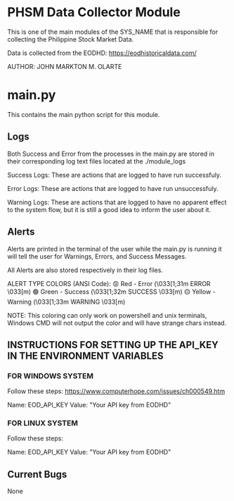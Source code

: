 # PHSM Data Collector Module
This is one of the main modules of the SYS_NAME that is responsible for collecting the Philippine Stock Market Data.

Data is collected from the EODHD: https://eodhistoricaldata.com/


AUTHOR: JOHN MARKTON M. OLARTE

# main.py
This contains the main python script for this module.

## Logs
Both Success and Error from the processes in the main.py are stored in their corresponding log text files located at the ./module_logs

Success Logs: These are actions that are logged to have run successfuly.

Error Logs: These are actions that are logged to have run unsuccessfuly.

Warning Logs: These are actions that are logged to have no apparent effect to the system flow, but it is still a good idea to inform the user about it.

## Alerts
Alerts are printed in the terminal of the user while the main.py is running it will tell the user for Warnings, Errors, and Success Messages.

All Alerts are also stored respectively in their log files.

ALERT TYPE COLORS (ANSI Code):
😡 Red - Error (\033[1;31m ERROR \033[m)
🟢 Green - Success (\033[1;32m SUCCESS \033[m)
🟡 Yellow - Warning (\033[1;33m WARNING \033[m)

NOTE: This coloring can only work on powershell and unix terminals, Windows CMD will not output the color and will have strange chars instead.

## INSTRUCTIONS FOR SETTING UP THE API_KEY IN THE ENVIRONMENT VARIABLES
### FOR WINDOWS SYSTEM
Follow these steps: https://www.computerhope.com/issues/ch000549.htm

Name: EOD_API_KEY
Value: "Your API key from EODHD"

### FOR LINUX SYSTEM
Follow these steps: 

Name: EOD_API_KEY
Value: "Your API key from EODHD"


## Current Bugs
None